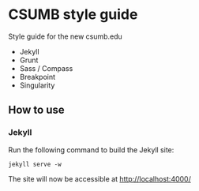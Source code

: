 # CSUMB style guide

Style guide for the new csumb.edu

* Jekyll
* Grunt
* Sass / Compass
* Breakpoint 
* Singularity

## How to use

### Jekyll

Run the following command to build the Jekyll site:

```
jekyll serve -w
```

The site will now be accessible at [http://localhost:4000/](http://localhost:4000/)
